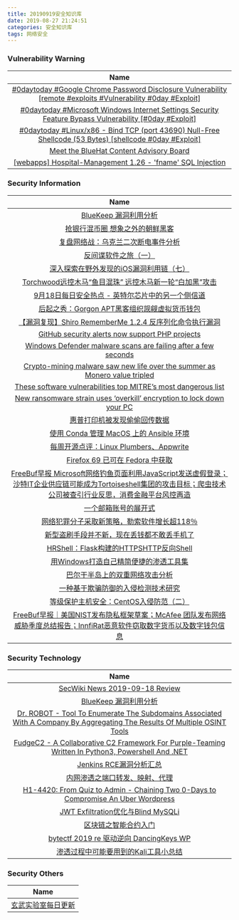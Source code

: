 ```yaml
---
title: 20190919安全知识库
date: 2019-08-27 21:24:51
categories: 安全知识库
tags: 网络安全
---
```

###  						       							Vulnerability Warning

|                             Name                             |
| :----------------------------------------------------------: |
|[#0daytoday #Google Chrome Password Disclosure Vulnerability  [remote #exploits #Vulnerability #0day #Exploit]](http://0day.today/exploits/33262)|
|[#0daytoday #Microsoft Windows Internet Settings Security Feature Bypass Vulnerability [#0day #Exploit]](http://0day.today/exploits/33261)|
|[#0daytoday #Linux/x86 - Bind TCP (port 43690) Null-Free Shellcode (53 Bytes) [shellcode  #0day #Exploit]](http://0day.today/exploits/33260)|
|[Meet the BlueHat Content Advisory Board](https://msrc-blog.microsoft.com/2019/09/18/meet-the-bluehat-content-advisory-board/)|
|[[webapps] Hospital-Management 1.26 - 'fname' SQL Injection](https://www.exploit-db.com/exploits/47398)|

### 						        							Security Information
|                             Name                                    |
| :----------------------------------------------------------: |
|[BlueKeep 漏洞利用分析](https://www.anquanke.com/post/id/186870)|
|[抢银行混币圈 想象之外的朝鲜黑客](https://www.anquanke.com/post/id/186842)|
|[复盘网络战：乌克兰二次断电事件分析](https://www.anquanke.com/post/id/186828)|
|[反间谍软件之旅（一）](https://www.anquanke.com/post/id/186489)|
|[深入探索在野外发现的iOS漏洞利用链（七）](https://www.anquanke.com/post/id/186456)|
|[Torchwood远控木马“鱼目混珠” 远控木马新一轮“白加黑”攻击](https://www.anquanke.com/post/id/186768)|
|[9月18日每日安全热点 - 英特尔芯片中的另一个侧信道](https://www.anquanke.com/post/id/186766)|
|[后起之秀：Gorgon APT黑客组织觊觎虚拟货币钱包](https://www.secpulse.com/archives/112715.html)|
|[【漏洞复现】Shiro RememberMe 1.2.4 反序列化命令执行漏洞](https://www.secpulse.com/archives/112742.html)|
|[GitHub security alerts now support PHP projects](https://www.zdnet.com/article/github-security-alerts-now-support-php-projects/#ftag=RSSbaffb68)|
|[Windows Defender malware scans are failing after a few seconds](https://www.zdnet.com/article/windows-defender-malware-scans-are-failing-after-a-few-seconds/#ftag=RSSbaffb68)|
|[Crypto-mining malware saw new life over the summer as Monero value tripled](https://www.zdnet.com/article/crypto-mining-malware-saw-new-life-over-the-summer-as-monero-value-tripled/#ftag=RSSbaffb68)|
|[These software vulnerabilities top MITRE’s most dangerous list](https://www.zdnet.com/article/these-software-vulnerabilities-top-mitres-most-dangerous-list-in-2019/#ftag=RSSbaffb68)|
|[New ransomware strain uses ‘overkill’ encryption to lock down your PC](https://www.zdnet.com/article/this-ransomware-uses-overkill-encryption-to-lock-down-your-pc/#ftag=RSSbaffb68)|
|[惠普打印机被发现偷偷回传数据](https://linux.cn/article-11357-1.html?utm_source=rss&utm_medium=rss)|
|[使用 Conda 管理 MacOS 上的 Ansible 环境](https://linux.cn/article-11356-1.html?utm_source=rss&utm_medium=rss)|
|[每周开源点评：Linux Plumbers、Appwrite](https://linux.cn/article-11355-1.html?utm_source=rss&utm_medium=rss)|
|[Firefox 69 已可在 Fedora 中获取](https://linux.cn/article-11354-1.html?utm_source=rss&utm_medium=rss)|
|[FreeBuf早报  Microsoft网络钓鱼页面利用JavaScript发送虚假登录；沙特IT企业供应链可能成为Tortoiseshell集团的攻击目标；爬虫技术公司被查引行业反思，消费金融平台风控再造](https://www.freebuf.com/news/214672.html)|
|[一个邮箱账号的展开式](https://www.freebuf.com/articles/others-articles/213744.html)|
|[网络犯罪分子采取新策略，勒索软件增长超118％](https://www.freebuf.com/news/213578.html)|
|[新型盗刷手段并不新，现在丢钱都不敢丢手机了](https://www.freebuf.com/articles/neopoints/214647.html)|
|[HRShell：Flask构建的HTTPSHTTP反向Shell](https://www.freebuf.com/sectool/212678.html)|
|[用Windows打造自己精简便捷的渗透工具集](https://www.freebuf.com/sectool/213459.html)|
|[巴尔干半岛上的双重网络攻击分析](https://www.freebuf.com/articles/network/212571.html)|
|[一种基于欺骗防御的入侵检测技术研究](https://www.freebuf.com/articles/es/213630.html)|
|[等级保护主机安全：CentOS入侵防范（二）](https://www.freebuf.com/articles/terminal/213480.html)|
|[FreeBuf早报｜美国NIST发布隐私框架草案；McAfee 团队发布网络威胁季度总结报告；InnfiRat恶意软件窃取数字货币以及数字钱包信息](https://www.freebuf.com/news/214536.html)|

### 						        							Security  Technology
|                             Name                                    |
| :----------------------------------------------------------: |
|[SecWiki News 2019-09-18 Review](http://www.sec-wiki.com/?2019-09-18)|
|[BlueKeep 漏洞利用分析](https://paper.seebug.org/1035/)|
|[Dr. ROBOT - Tool To Enumerate The Subdomains Associated With A Company By Aggregating The Results Of Multiple OSINT Tools](http://www.kitploit.com/2019/09/dr-robot-tool-to-enumerate-subdomains.html)|
|[FudgeC2 - A Collaborative C2 Framework For Purple-Teaming Written In Python3, Powershell And .NET](http://www.kitploit.com/2019/09/fudgec2-collaborative-c2-framework-for.html)|
|[Jenkins RCE漏洞分析汇总](http://xz.aliyun.com/t/6361)|
|[内网渗透之端口转发、映射、代理](http://xz.aliyun.com/t/6349)|
|[H1-4420: From Quiz to Admin - Chaining Two 0-Days to Compromise An Uber Wordpress](http://xz.aliyun.com/t/6340)|
|[JWT Exfiltration优化与Blind MySQLi](http://xz.aliyun.com/t/6337)|
|[区块链之智能合约入门](http://xz.aliyun.com/t/6354)|
|[bytectf 2019 re 驱动逆向 DancingKeys WP](http://xz.aliyun.com/t/6338)|
|[渗透过程中可能要用到的Kali工具小总结](http://xz.aliyun.com/t/6353)|

### 						        							Security  Others
|                             Name                                    |
| :----------------------------------------------------------: |
|[玄武实验室每日更新](https://weibo.com/p/1006065582522936/wenzhang?from=page_100606_profile&wvr=6&mod=wenzhangmore)|
